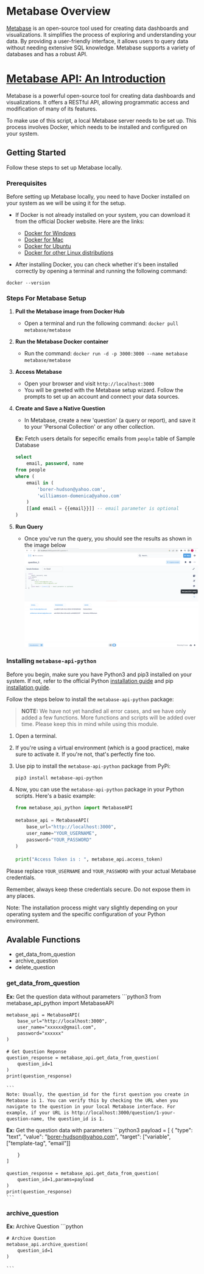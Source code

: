 # Metabase Overview

[Metabase](https://www.metabase.com/) is an open-source tool used for creating data dashboards and visualizations. It simplifies the process of exploring and understanding your data. By providing a user-friendly interface, it allows users to query data without needing extensive SQL knowledge. Metabase supports a variety of databases and has a robust API.


# [Metabase API: An Introduction](https://www.metabase.com/docs/latest/api-documentation)

Metabase is a powerful open-source tool for creating data dashboards and visualizations. It offers a RESTful API, allowing programmatic access and modification of many of its features.

To make use of this script, a local Metabase server needs to be set up. This process involves Docker, which needs to be installed and configured on your system.

## Getting Started 

Follow these steps to set up Metabase locally.

### Prerequisites

Before setting up Metabase locally, you need to have Docker installed on your system as we will be using it for the setup.

- If Docker is not already installed on your system, you can download it from the official Docker website. Here are the links:
	- [Docker for Windows](https://hub.docker.com/editions/community/docker-ce-desktop-windows/)
    - [Docker for Mac](https://hub.docker.com/editions/community/docker-ce-desktop-mac/)
    - [Docker for Ubuntu](https://docs.docker.com/engine/install/ubuntu/)
    - [Docker for other Linux distributions](https://docs.docker.com/engine/install/)

- After installing Docker, you can check whether it's been installed correctly by opening a terminal and running the following command:


```shell
docker --version
```

### Steps For Metabase Setup

1. **Pull the Metabase image from Docker Hub**
    - Open a terminal and run the following command: `docker pull metabase/metabase`

2. **Run the Metabase Docker container**
    - Run the command: `docker run -d -p 3000:3000 --name metabase metabase/metabase`

3. **Access Metabase**
    - Open your browser and visit `http://localhost:3000`
    - You will be greeted with the Metabase setup wizard. Follow the prompts to set up an account and connect your data sources.

4. **Create and Save a Native Question**
    - In Metabase, create a new 'question' (a query or report), and save it to your 'Personal Collection' or any other collection.

    **Ex:** Fetch users details for sepecific emails from `people` table of Sample Database 
    ```sql
    select 
	    email, password, name
	from people 
	where (
	    email in (
	        'borer-hudson@yahoo.com', 
	        'williamson-domenica@yahoo.com'
	    )
	    [[and email = {{email}}]] -- email parameter is optional
	)
    ```

 5. **Run Query**
    - Once you've run the query, you should see the results as shown in the image below
    ![Image description](images/metabase_native_question_example_1.png)

### Installing `metabase-api-python`

Before you begin, make sure you have Python3 and pip3 installed on your system. If not, refer to the official Python [installation guide](https://www.python.org/downloads/) and pip [installation guide](https://pip.pypa.io/en/stable/installation/).


Follow the steps below to install the `metabase-api-python` package:

> **NOTE:** We have not yet handled all error cases, and we have only added a few functions. More functions and scripts will be added over time. Please keep this in mind while using this module.


1. Open a terminal.

2. If you're using a virtual environment (which is a good practice), make sure to activate it. If you're not, that's perfectly fine too.

3. Use pip to install the `metabase-api-python` package from PyPi:

    ```shell
    pip3 install metabase-api-python
    ```

4. Now, you can use the `metabase-api-python` package in your Python scripts. Here's a basic example:

    ```python
    from metabase_api_python import MetabaseAPI

	metabase_api = MetabaseAPI(
		base_url="http://localhost:3000", 
		user_name="YOUR_USERNAME", 
		password="YOUR_PASSWORD"
	)

	print("Access Token is : ", metabase_api.access_token)
    ```

Please replace `YOUR_USERNAME` and `YOUR_PASSWORD` with your actual Metabase credentials. 

Remember, always keep these credentials secure. Do not expose them in any places. 

Note: The installation process might vary slightly depending on your operating system and the specific configuration of your Python environment.


## Avalable Functions
- get_data_from_question
- archive_question
- delete_question

### **get_data_from_question**

**Ex:** Get the question data without parameters 
	```python3
	from metabase_api_python import MetabaseAPI

	metabase_api = MetabaseAPI(
		base_url="http://localhost:3000", 
		user_name="xxxxxx@gmail.com", 
		password="xxxxxx"
	)

	# Get Question Reponse
	question_response = metabase_api.get_data_from_question(
		question_id=1 
	)
	print(question_response)

	```
	Note: Usually, the question_id for the first question you create in Metabase is 1. You can verify this by checking the URL when you navigate to the question in your local Metabase interface. For example, if your URL is http://localhost:3000/question/1-your-question-name, the question_id is 1.

**Ex:** Get the question data with parameters
	```python3
	payload =  [
	    {
	        "type": "text",
	        "value": "borer-hudson@yahoo.com",
	        "target": ["variable", ["template-tag", "email"]]
	        
	    }
	]

	question_response = metabase_api.get_data_from_question(
		question_id=1,params=payload
	)
	print(question_response)
	```

### **archive_question**

**Ex:** Archive Question
	```python

	# Archive Question
	metabase_api.archive_question(
		question_id=1
	)

	```


